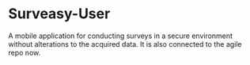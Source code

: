 # Surveasy-User
A mobile application for conducting surveys in a secure environment without alterations to the acquired data.
It is also connected to the agile repo now.
